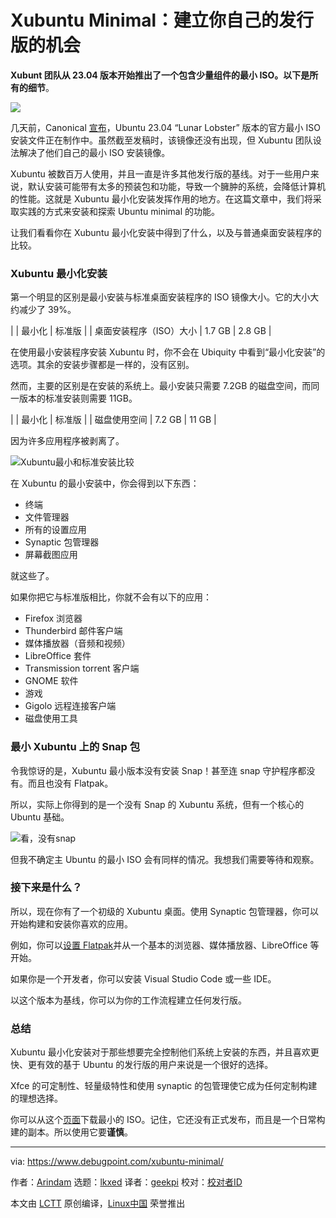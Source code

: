 [#]: subject: "Xubuntu Minimal: Opportunity to Build Your Own Distro"
[#]: via: "https://www.debugpoint.com/xubuntu-minimal/"
[#]: author: "Arindam https://www.debugpoint.com/author/admin1/"
[#]: collector: "lkxed"
[#]: translator: "geekpi"
[#]: reviewer: " "
[#]: publisher: " "
[#]: url: " "

Xubuntu Minimal：建立你自己的发行版的机会
======

**Xubunt 团队从 23.04 版本开始推出了一个包含少量组件的最小 ISO。以下是所有的细节**。

![][1]

几天前，Canonical [宣布][2]，Ubuntu 23.04 “Lunar Lobster” 版本的官方最小 ISO 安装文件正在制作中。虽然截至发稿时，该镜像还没有出现，但 Xubuntu 团队设法解决了他们自己的最小 ISO 安装镜像。

Xubuntu 被数百万人使用，并且一直是许多其他发行版的基线。对于一些用户来说，默认安装可能带有太多的预装包和功能，导致一个臃肿的系统，会降低计算机的性能。这就是 Xubuntu 最小化安装发挥作用的地方。在这篇文章中，我们将采取实践的方式来安装和探索 Ubuntu minimal 的功能。

让我们看看你在 Xubuntu 最小化安装中得到了什么，以及与普通桌面安装程序的比较。

### Xubuntu 最小化安装

第一个明显的区别是最小安装与标准桌面安装程序的 ISO 镜像大小。它的大小大约减少了 39%。

|  | 最小化 | 标准版 |
| 桌面安装程序（ISO）大小 | 1.7 GB | 2.8 GB |

在使用最小安装程序安装 Xubuntu 时，你不会在 Ubiquity 中看到“最小化安装”的选项。其余的安装步骤都是一样的，没有区别。

然而，主要的区别是在安装的系统上。最小安装只需要 7.2GB 的磁盘空间，而同一版本的标准安装则需要 11GB。

|  | 最小化 | 标准版 |
| 磁盘使用空间 | 7.2 GB | 11 GB |

因为许多应用程序被剥离了。

![Xubuntu最小和标准安装比较][3]

在 Xubuntu 的最小安装中，你会得到以下东西：

- 终端
- 文件管理器
- 所有的设置应用
- Synaptic 包管理器
- 屏幕截图应用

就这些了。

如果你把它与标准版相比，你就不会有以下的应用：

- Firefox 浏览器
- Thunderbird 邮件客户端
- 媒体播放器（音频和视频）
- LibreOffice 套件
- Transmission torrent 客户端
- GNOME 软件
- 游戏
- Gigolo 远程连接客户端
- 磁盘使用工具

### 最小 Xubuntu 上的 Snap 包

令我惊讶的是，Xubuntu 最小版本没有安装 Snap！甚至连 snap 守护程序都没有。而且也没有 Flatpak。

所以，实际上你得到的是一个没有 Snap 的 Xubuntu 系统，但有一个核心的 Ubuntu 基础。

![看，没有snap][4]

但我不确定主 Ubuntu 的最小 ISO 会有同样的情况。我想我们需要等待和观察。

### 接下来是什么？

所以，现在你有了一个初级的 Xubuntu 桌面。使用 Synaptic 包管理器，你可以开始构建和安装你喜欢的应用。

例如，你可以[设置 Flatpak][5]并从一个基本的浏览器、媒体播放器、LibreOffice 等开始。

如果你是一个开发者，你可以安装 Visual Studio Code 或一些 IDE。

以这个版本为基线，你可以为你的工作流程建立任何发行版。

### 总结

Xubuntu 最小化安装对于那些想要完全控制他们系统上安装的东西，并且喜欢更快、更有效的基于 Ubuntu 的发行版的用户来说是一个很好的选择。

Xfce 的可定制性、轻量级特性和使用 synaptic 的包管理使它成为任何定制构建的理想选择。

你可以从这个[页面][6]下载最小的 ISO。记住，它还没有正式发布，而且是一个日常构建的副本。所以使用它要**谨慎**。

--------------------------------------------------------------------------------

via: https://www.debugpoint.com/xubuntu-minimal/

作者：[Arindam][a]
选题：[lkxed][b]
译者：[geekpi](https://github.com/geekpi)
校对：[校对者ID](https://github.com/校对者ID)

本文由 [LCTT](https://github.com/LCTT/TranslateProject) 原创编译，[Linux中国](https://linux.cn/) 荣誉推出

[a]: https://www.debugpoint.com/author/admin1/
[b]: https://github.com/lkxed/
[1]: https://www.debugpoint.com/wp-content/uploads/2023/03/xubuntu1.jpg
[2]: https://debugpointnews.com/ubuntu-mini-iso-announcement/
[3]: https://www.debugpoint.com/wp-content/uploads/2023/03/Xubuntu-minimal-and-standard-install-comparison.jpg
[4]: https://www.debugpoint.com/wp-content/uploads/2023/03/Look-no-snap.jpg
[5]: https://www.debugpoint.com/how-to-install-flatpak-apps-ubuntu-linux/
[6]: https://cdimage.ubuntu.com/xubuntu/daily-live/current/